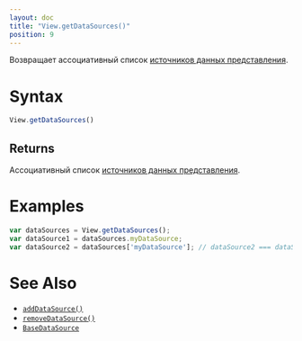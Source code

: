 ```yaml
---
layout: doc
title: "View.getDataSources()"
position: 9
---
```


Возвращает ассоциативный список [источников данных представления](../../../DataSources/BaseDataSource/).

# Syntax

```js
View.getDataSources()
```

## Returns

Ассоциативный список [источников данных представления](../../../DataSources/BaseDataSource/).

# Examples

```js
var dataSources = View.getDataSources();
var dataSource1 = dataSources.myDataSource;
var dataSource2 = dataSources['myDataSource']; // dataSource2 === dataSource1
```

# See Also

* [`addDataSource()`](../View.addDataSource/)
* [`removeDataSource()`](../View.removeDataSource/)
* [`BaseDataSource`](../../../DataSources/BaseDataSource/)
